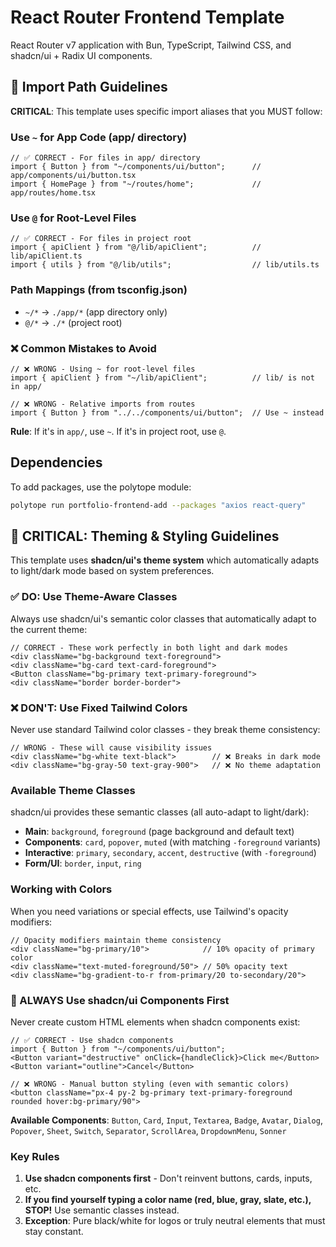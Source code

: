 # React Router Frontend Template

React Router v7 application with Bun, TypeScript, Tailwind CSS, and shadcn/ui + Radix UI components.

## 📁 Import Path Guidelines

**CRITICAL**: This template uses specific import aliases that you MUST follow:

### Use `~` for App Code (app/ directory)
```tsx
// ✅ CORRECT - For files in app/ directory
import { Button } from "~/components/ui/button";      // app/components/ui/button.tsx
import { HomePage } from "~/routes/home";             // app/routes/home.tsx
```

### Use `@` for Root-Level Files
```tsx
// ✅ CORRECT - For files in project root
import { apiClient } from "@/lib/apiClient";          // lib/apiClient.ts
import { utils } from "@/lib/utils";                  // lib/utils.ts
```

### Path Mappings (from tsconfig.json)
- `~/*` → `./app/*` (app directory only)
- `@/*` → `./*` (project root)

### ❌ Common Mistakes to Avoid
```tsx
// ❌ WRONG - Using ~ for root-level files
import { apiClient } from "~/lib/apiClient";          // lib/ is not in app/

// ❌ WRONG - Relative imports from routes
import { Button } from "../../components/ui/button";  // Use ~ instead
```

**Rule**: If it's in `app/`, use `~`. If it's in project root, use `@`.

## Dependencies
To add packages, use the polytope module:
```bash
polytope run portfolio-frontend-add --packages "axios react-query"
```

## 🎨 CRITICAL: Theming & Styling Guidelines

This template uses **shadcn/ui's theme system** which automatically adapts to light/dark mode based on system preferences.

### ✅ DO: Use Theme-Aware Classes
Always use shadcn/ui's semantic color classes that automatically adapt to the current theme:

```tsx
// CORRECT - These work perfectly in both light and dark modes
<div className="bg-background text-foreground">
<div className="bg-card text-card-foreground">
<Button className="bg-primary text-primary-foreground">
<div className="border border-border">
```

### ❌ DON'T: Use Fixed Tailwind Colors
Never use standard Tailwind color classes - they break theme consistency:

```tsx
// WRONG - These will cause visibility issues
<div className="bg-white text-black">        // ❌ Breaks in dark mode
<div className="bg-gray-50 text-gray-900">   // ❌ No theme adaptation
```

### Available Theme Classes
shadcn/ui provides these semantic classes (all auto-adapt to light/dark):
- **Main**: `background`, `foreground` (page background and default text)
- **Components**: `card`, `popover`, `muted` (with matching `-foreground` variants)
- **Interactive**: `primary`, `secondary`, `accent`, `destructive` (with `-foreground`)
- **Form/UI**: `border`, `input`, `ring`

### Working with Colors
When you need variations or special effects, use Tailwind's opacity modifiers:
```tsx
// Opacity modifiers maintain theme consistency
<div className="bg-primary/10">            // 10% opacity of primary color
<div className="text-muted-foreground/50"> // 50% opacity text
<div className="bg-gradient-to-r from-primary/20 to-secondary/20">
```

### 🚨 ALWAYS Use shadcn/ui Components First
Never create custom HTML elements when shadcn components exist:

```tsx
// ✅ CORRECT - Use shadcn components
import { Button } from "~/components/ui/button";
<Button variant="destructive" onClick={handleClick}>Click me</Button>
<Button variant="outline">Cancel</Button>

// ❌ WRONG - Manual button styling (even with semantic colors)
<button className="px-4 py-2 bg-primary text-primary-foreground rounded hover:bg-primary/90">
```

**Available Components**: `Button`, `Card`, `Input`, `Textarea`, `Badge`, `Avatar`, `Dialog`, `Popover`, `Sheet`, `Switch`, `Separator`, `ScrollArea`, `DropdownMenu`, `Sonner`

### Key Rules
1. **Use shadcn components first** - Don't reinvent buttons, cards, inputs, etc.
2. **If you find yourself typing a color name (red, blue, gray, slate, etc.), STOP!** Use semantic classes instead.
3. **Exception**: Pure black/white for logos or truly neutral elements that must stay constant.
